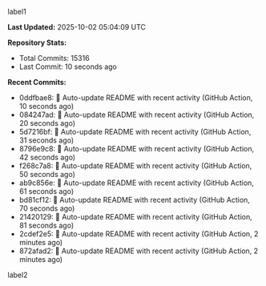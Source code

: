 
label1 
<!-- ACTIVITY_START -->
**Last Updated:** 2025-10-02 05:04:09 UTC

**Repository Stats:**
- Total Commits: 15316
- Last Commit: 10 seconds ago

**Recent Commits:**
- 0ddfbae8: 🤖 Auto-update README with recent activity (GitHub Action, 10 seconds ago)
- 084247ad: 🤖 Auto-update README with recent activity (GitHub Action, 20 seconds ago)
- 5d7216bf: 🤖 Auto-update README with recent activity (GitHub Action, 31 seconds ago)
- 8796e9c8: 🤖 Auto-update README with recent activity (GitHub Action, 42 seconds ago)
- f268c7a8: 🤖 Auto-update README with recent activity (GitHub Action, 50 seconds ago)
- ab9c856e: 🤖 Auto-update README with recent activity (GitHub Action, 61 seconds ago)
- bd81cf12: 🤖 Auto-update README with recent activity (GitHub Action, 70 seconds ago)
- 21420129: 🤖 Auto-update README with recent activity (GitHub Action, 81 seconds ago)
- 2cdef2e5: 🤖 Auto-update README with recent activity (GitHub Action, 2 minutes ago)
- 872afad2: 🤖 Auto-update README with recent activity (GitHub Action, 2 minutes ago)
<!-- ACTIVITY_END -->

label2
